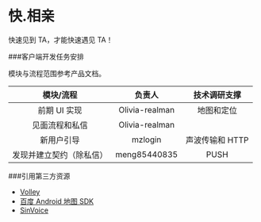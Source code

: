# 快.相亲

快速见到 TA，才能快速遇见 TA！

###客户端开发任务安排

模块与流程范围参考产品文档。

|模块/流程|负责人|技术调研支撑|
|:---:|:---:|:---:|
|前期 UI 实现|Olivia-realman|地图和定位|
|见面流程和私信|Olivia-realman||
|新用户引导|mzlogin|声波传输和 HTTP|
|发现并建立契约（除私信）|meng85440835|PUSH|

###引用第三方资源

* [Volley](https://developer.android.com/training/volley/index.html)
* [百度 Android 地图 SDK](http://developer.baidu.com/map/index.php?title=androidsdk)
* [SinVoice](https://github.com/JesseGu/SinVoice)
